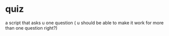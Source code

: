 # quiz
a script that asks u one question ( u should be able to make it work for more than one question right?)
